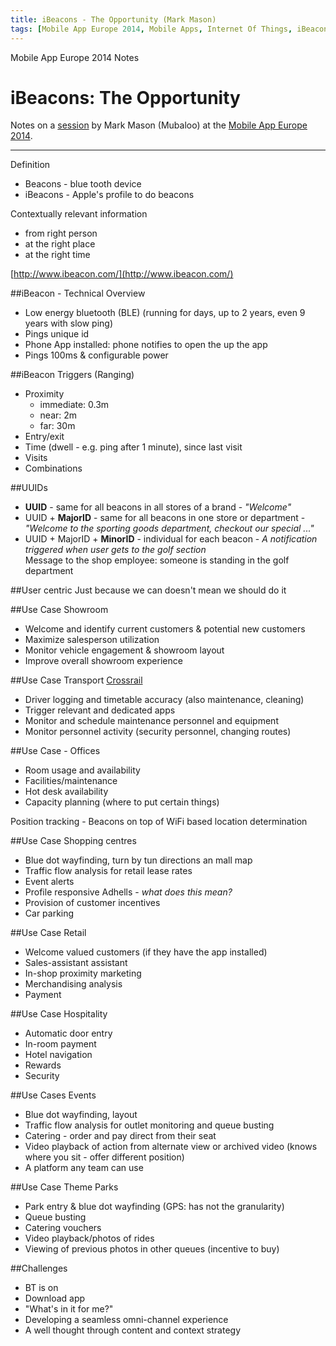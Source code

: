 ```yaml
---
title: iBeacons - The Opportunity (Mark Mason)
tags: [Mobile App Europe 2014, Mobile Apps, Internet Of Things, iBeacons]
---
```


Mobile App Europe 2014 Notes

iBeacons: The Opportunity
===
Notes on a [session](http://mobileappeurope.com/talks/ibeacons-opportunity/ "iBeacons: The Opportunity")
by Mark Mason (Mubaloo)
at the [Mobile App Europe 2014](http://mobileappeurope.com/).

---
Definition

* Beacons - blue tooth device
* iBeacons - Apple's profile to do beacons

Contextually relevant information

* from right person
* at the right place
* at the right time

[http://www.ibeacon.com/](http://www.ibeacon.com/)

##iBeacon - Technical Overview

* Low energy bluetooth (BLE) (running for days, up to 2 years, even 9 years with slow ping)
* Pings unique id
* Phone App installed: phone notifies to open the up the app
* Pings 100ms & configurable power

##iBeacon Triggers (Ranging)
* Proximity
    * immediate: 0.3m
    * near: 2m
    * far: 30m
* Entry/exit
* Time (dwell - e.g. ping after 1 minute), since last visit
* Visits
* Combinations

##UUIDs
* **UUID** - same for all beacons in all stores of a brand - *"Welcome"*
* UUID + **MajorID** - same for all beacons in one store or department - *"Welcome to the sporting goods department, checkout our special ..."*
* UUID + MajorID + **MinorID** - individual for each beacon - *A notification triggered when user gets to the golf section*  
Message to the shop employee: someone is standing in the golf department

##User centric
Just because we can doesn't mean we should do it

##Use Case Showroom
* Welcome and identify current customers & potential new customers
* Maximize salesperson utilization
* Monitor vehicle engagement & showroom layout
* Improve overall showroom experience

##Use Case Transport [Crossrail](http://www.crossrail.co.uk/)
* Driver logging and timetable accuracy (also maintenance, cleaning)
* Trigger relevant and dedicated apps
* Monitor and schedule maintenance personnel and equipment
* Monitor personnel activity (security personnel, changing routes)

##Use Case - Offices
* Room usage and availability
* Facilities/maintenance
* Hot desk availability
* Capacity planning (where to put certain things)

Position tracking - Beacons on top of WiFi based location determination

##Use Case Shopping centres
* Blue dot wayfinding, turn by tun directions an mall map
* Traffic flow analysis for retail lease rates
* Event alerts
* Profile responsive Adhells - *what does this mean?*
* Provision of customer incentives
* Car parking

##Use Case Retail
* Welcome valued customers (if they have the app installed)
* Sales-assistant assistant
* In-shop proximity marketing
* Merchandising analysis
* Payment

##Use Case Hospitality
* Automatic door entry
* In-room payment
* Hotel navigation
* Rewards
* Security

##Use Cases Events
* Blue dot wayfinding, layout
* Traffic flow analysis for outlet monitoring and queue busting
* Catering - order and pay direct from their seat
* Video playback of action from alternate view or archived video (knows where you sit - offer different position)
* A platform any team can use

##Use Case Theme Parks
* Park entry & blue dot wayfinding (GPS: has not the granularity)
* Queue busting
* Catering vouchers
* Video playback/photos of rides
* Viewing of previous photos in other queues (incentive to buy)

##Challenges
* BT is on
* Download app
* "What's in it for me?"
* Developing a seamless omni-channel experience
* A well thought through content and context strategy